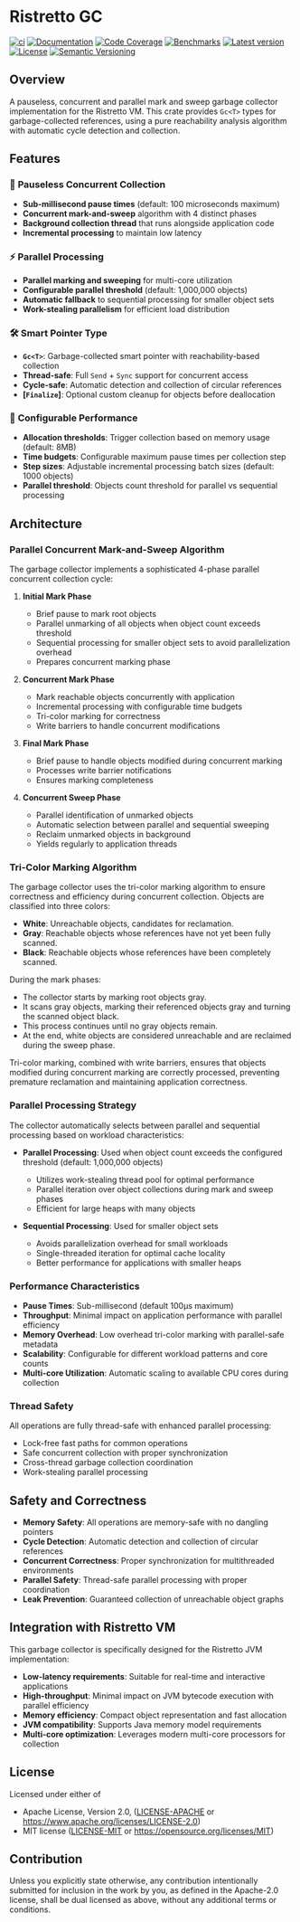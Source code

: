 # Ristretto GC

[![ci](https://github.com/theseus-rs/ristretto/actions/workflows/ci.yml/badge.svg?branch=main)](https://github.com/theseus-rs/ristretto/actions/workflows/ci.yml)
[![Documentation](https://docs.rs/ristretto_gc/badge.svg)](https://docs.rs/ristretto_gc)
[![Code Coverage](https://codecov.io/gh/theseus-rs/ristretto/branch/main/graph/badge.svg)](https://codecov.io/gh/theseus-rs/ristretto)
[![Benchmarks](https://img.shields.io/badge/%F0%9F%90%B0_bencher-enabled-6ec241)](https://bencher.dev/perf/theseus-rs-ristretto)
[![Latest version](https://img.shields.io/crates/v/ristretto_gc.svg)](https://crates.io/crates/ristretto_gc)
[![License](https://img.shields.io/crates/l/ristretto_gc)](https://github.com/theseus-rs/ristretto#license)
[![Semantic Versioning](https://img.shields.io/badge/%E2%9A%99%EF%B8%8F_SemVer-2.0.0-blue)](https://semver.org/spec/v2.0.0.html)

## Overview

A pauseless, concurrent and parallel mark and sweep garbage collector implementation for the Ristretto VM. This crate
provides `Gc<T>` types for garbage-collected references, using a pure reachability analysis algorithm with automatic
cycle detection and collection.

## Features

### 🔄 **Pauseless Concurrent Collection**

- **Sub-millisecond pause times** (default: 100 microseconds maximum)
- **Concurrent mark-and-sweep** algorithm with 4 distinct phases
- **Background collection thread** that runs alongside application code
- **Incremental processing** to maintain low latency

### ⚡ **Parallel Processing**

- **Parallel marking and sweeping** for multi-core utilization
- **Configurable parallel threshold** (default: 1,000,000 objects)
- **Automatic fallback** to sequential processing for smaller object sets
- **Work-stealing parallelism** for efficient load distribution

### 🛠️ **Smart Pointer Type**

- **`Gc<T>`**: Garbage-collected smart pointer with reachability-based collection
- **Thread-safe**: Full `Send` + `Sync` support for concurrent access
- **Cycle-safe**: Automatic detection and collection of circular references
- **[`Finalize`]**: Optional custom cleanup for objects before deallocation

### 🎯 **Configurable Performance**

- **Allocation thresholds**: Trigger collection based on memory usage (default: 8MB)
- **Time budgets**: Configurable maximum pause times per collection step
- **Step sizes**: Adjustable incremental processing batch sizes (default: 1000 objects)
- **Parallel threshold**: Objects count threshold for parallel vs sequential processing

## Architecture

### Parallel Concurrent Mark-and-Sweep Algorithm

The garbage collector implements a sophisticated 4-phase parallel concurrent collection cycle:

1. **Initial Mark Phase**
    - Brief pause to mark root objects
    - Parallel unmarking of all objects when object count exceeds threshold
    - Sequential processing for smaller object sets to avoid parallelization overhead
    - Prepares concurrent marking phase

2. **Concurrent Mark Phase**
    - Mark reachable objects concurrently with application
    - Incremental processing with configurable time budgets
    - Tri-color marking for correctness
    - Write barriers to handle concurrent modifications

3. **Final Mark Phase**
    - Brief pause to handle objects modified during concurrent marking
    - Processes write barrier notifications
    - Ensures marking completeness

4. **Concurrent Sweep Phase**
    - Parallel identification of unmarked objects
    - Automatic selection between parallel and sequential sweeping
    - Reclaim unmarked objects in background
    - Yields regularly to application threads

### Tri-Color Marking Algorithm

The garbage collector uses the tri-color marking algorithm to ensure correctness and efficiency during concurrent
collection. Objects are classified into three colors:

- **White**: Unreachable objects, candidates for reclamation.
- **Gray**: Reachable objects whose references have not yet been fully scanned.
- **Black**: Reachable objects whose references have been completely scanned.

During the mark phases:

- The collector starts by marking root objects gray.
- It scans gray objects, marking their referenced objects gray and turning the scanned object black.
- This process continues until no gray objects remain.
- At the end, white objects are considered unreachable and are reclaimed during the sweep phase.

Tri-color marking, combined with write barriers, ensures that objects modified during concurrent marking are correctly
processed, preventing premature reclamation and maintaining application correctness.

### Parallel Processing Strategy

The collector automatically selects between parallel and sequential processing based on workload characteristics:

- **Parallel Processing**: Used when object count exceeds the configured threshold (default: 1,000,000 objects)
    - Utilizes work-stealing thread pool for optimal performance
    - Parallel iteration over object collections during mark and sweep phases
    - Efficient for large heaps with many objects

- **Sequential Processing**: Used for smaller object sets
    - Avoids parallelization overhead for small workloads
    - Single-threaded iteration for optimal cache locality
    - Better performance for applications with smaller heaps

### Performance Characteristics

- **Pause Times**: Sub-millisecond (default 100μs maximum)
- **Throughput**: Minimal impact on application performance with parallel efficiency
- **Memory Overhead**: Low overhead tri-color marking with parallel-safe metadata
- **Scalability**: Configurable for different workload patterns and core counts
- **Multi-core Utilization**: Automatic scaling to available CPU cores during collection

### Thread Safety

All operations are fully thread-safe with enhanced parallel processing:

- Lock-free fast paths for common operations
- Safe concurrent collection with proper synchronization
- Cross-thread garbage collection coordination
- Work-stealing parallel processing

## Safety and Correctness

- **Memory Safety**: All operations are memory-safe with no dangling pointers
- **Cycle Detection**: Automatic detection and collection of circular references
- **Concurrent Correctness**: Proper synchronization for multithreaded environments
- **Parallel Safety**: Thread-safe parallel processing with proper coordination
- **Leak Prevention**: Guaranteed collection of unreachable object graphs

## Integration with Ristretto VM

This garbage collector is specifically designed for the Ristretto JVM implementation:

- **Low-latency requirements**: Suitable for real-time and interactive applications
- **High-throughput**: Minimal impact on JVM bytecode execution with parallel efficiency
- **Memory efficiency**: Compact object representation and fast allocation
- **JVM compatibility**: Supports Java memory model requirements
- **Multi-core optimization**: Leverages modern multi-core processors for collection

## License

Licensed under either of

* Apache License, Version 2.0, ([LICENSE-APACHE](LICENSE-APACHE) or https://www.apache.org/licenses/LICENSE-2.0)
* MIT license ([LICENSE-MIT](LICENSE-MIT) or https://opensource.org/licenses/MIT)

## Contribution

Unless you explicitly state otherwise, any contribution intentionally submitted for inclusion in the work by you, as
defined in the Apache-2.0 license, shall be dual licensed as above, without any additional terms or conditions.
